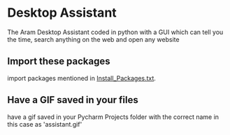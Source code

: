 # Desktop Assistant

The Aram Desktop Assistant coded in python with a GUI which can tell you the time, search anything on the web and open any website

## Import these packages
import packages mentioned in [Install_Packages.txt](https://github.com/Aramenet/AI-Desktop-Assistant/blob/main/Install_Packages.txt).

## Have a GIF saved in your files
have a gif saved in your Pycharm Projects folder with the correct name in this case as 'assistant.gif'

